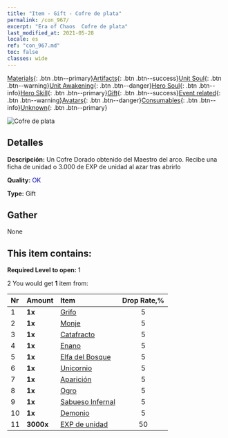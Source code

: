 ```yaml
---
title: "Item - Gift - Cofre de plata"
permalink: /con_967/
excerpt: "Era of Chaos  Cofre de plata"
last_modified_at: 2021-05-28
locale: es
ref: "con_967.md"
toc: false
classes: wide
---
```

 [Materials](/ItemsES/){: .btn .btn--primary}[Artifacts](/ItemsES/Artifacts/){: .btn .btn--success}[Unit Soul](/ItemsES/UnitSoul/){: .btn .btn--warning}[Unit Awakening](/ItemsES/UnitAwakening/){: .btn .btn--danger}[Hero Soul](/ItemsES/HeroSoul/){: .btn .btn--info}[Hero Skill](/ItemsES/HeroSkill/){: .btn .btn--primary}[Gift](/ItemsES/Gift/){: .btn .btn--success}[Event related](/ItemsES/Events/){: .btn .btn--warning}[Avatars](/ItemsES/Avatars/){: .btn .btn--danger}[Consumables](/ItemsES/Consumables/){: .btn .btn--info}[Unknown](/ItemsES/Unknown/){: .btn .btn--primary}

 ![Cofre de plata](/images/t/i_50002.png)

## Detalles
 **Descripción:** Un Cofre Dorado obtenido del Maestro del arco. Recibe una ficha de unidad o 3.000 de EXP de unidad al azar tras abrirlo

 **Quality:** <span style="color: #0000CD">OK</span>

 **Type:** Gift

## Gather

  None

## This item contains:

 **Required Level to open:** 1

 2 You would get **1** item  from:

  | Nr | Amount |     Item    | Drop Rate,% |
  |:---|:-------|:------------|:---------:|
  | 1 |  **1x** | [Grifo](/ItemsES/unt_192/) | 5 | 
  | 2 |  **1x** | [Monje](/ItemsES/unt_194/) | 5 | 
  | 3 |  **1x** | [Catafracto](/ItemsES/unt_195/) | 5 | 
  | 4 |  **1x** | [Enano](/ItemsES/unt_200/) | 5 | 
  | 5 |  **1x** | [Elfa del Bosque](/ItemsES/unt_201/) | 5 | 
  | 6 |  **1x** | [Unicornio](/ItemsES/unt_204/) | 5 | 
  | 7 |  **1x** | [Aparición](/ItemsES/unt_210/) | 5 | 
  | 8 |  **1x** | [Ogro](/ItemsES/unt_220/) | 5 | 
  | 9 |  **1x** | [Sabueso Infernal](/ItemsES/unt_228/) | 5 | 
  | 10 |  **1x** | [Demonio](/ItemsES/unt_229/) | 5 | 
  | 11 |  **3000x** | [EXP de unidad](/ItemsES/con_902/) | 50 | 
